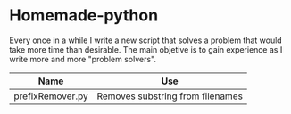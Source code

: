 # Homemade-python

Every once in a while I write a new script that solves a problem that would take more time than desirable.
The main objetive is to gain experience as I write more and more "problem solvers".

| Name              | Use                               |
| ----------------- | --------------------------------- |
| prefixRemover.py  | Removes substring from filenames  |
